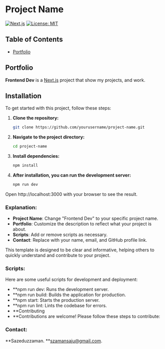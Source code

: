 # Project Name

[![Next.js](https://img.shields.io/badge/Next.js-v13.0.0-blue.svg)](https://nextjs.org/)
[![License: MIT](https://img.shields.io/badge/License-MIT-yellow.svg)](https://opensource.org/licenses/MIT)

## Table of Contents

- [Portfolio](#portfolio)

## Portfolio

**Frontend Dev** is a [Next.js](https://nextjs.org/) project that show my projects, and work.

## Installation

To get started with this project, follow these steps:

1. **Clone the repository:**

   ```bash
   git clone https://github.com/yourusername/project-name.git

2. **Navigate to the project directory:**

   ```bash
   cd project-name
3. **Install dependencies:**

   ```bash
   npm install

4. **After installation, you can run the development server:**

   ```bash
   npm run dev


Open http://localhost:3000 with your browser to see the result.

### Explanation:
- **Project Name**: Change "Frontend Dev" to your specific project name.
- **Portfolio**: Customize the description to reflect what your project is about.
- **Scripts**: Add or remove scripts as necessary.
- **Contact**: Replace with your name, email, and GitHub profile link.

This template is designed to be clear and informative, helping others to quickly understand and contribute to your project.

### Scripts:
Here are some useful scripts for development and deployment:

- **npm run dev: Runs the development server.
- **npm run build: Builds the application for production.
- **npm start: Starts the production server.
- **npm run lint: Lints the codebase for errors.
- **Contributing
- **Contributions are welcome! Please follow these steps to contribute:

### Contact:
**Sazeduzzaman.
**szamansaju@gmail.com.
